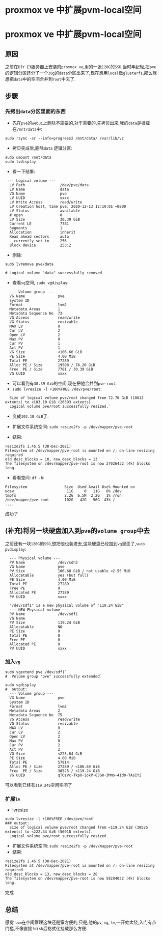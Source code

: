 # proxmox ve 中扩展pvm-local空间


# proxmox ve 中扩展pvm-local空间

## 原因

之前在`DIY E3`服务器上安装的`proxmox ve`,用的一张`120G`的`SSD`,当时年纪轻,把`pve`的逻辑分区还分了一个`30g`的`data`分区出来了,现在想用`local`做`glusterfs`,那么就想把`data`中的空间合并到`root`中去了.

## 步骤

### 先拷出`data`分区里面的东西

- 先在`pve`的`webui`上删除不需要的,对于需要的,先拷贝出来,我的`data`是挂载在`/mnt/data`中:

```shell
sudo rsync -ar --info=progress2 /mnt/data/ /var/lib/vz
```

- 拷贝完成后,删除`data` 逻辑分区:

```shell
sudo umount /mnt/data
sudo lvdisplay
```

- 看一下结果:

```shell
 --- Logical volume ---
  LV Path                /dev/pve/data
  LV Name                data
  VG Name                pve
  LV UUID                xxxx
  LV Write Access        read/write
  LV Creation host, time pve, 2020-12-13 12:19:01 +0800
  LV Status              available
  # open                 0
  LV Size                30.39 GiB
  Current LE             7781
  Segments               1
  Allocation             inherit
  Read ahead sectors     auto
  - currently set to     256
  Block device           253:2
```

- 删除:

```shell
sudo lvremove pve/data

# Logical volume "data" successfully removed
```

- 查看`vg`空间, `sudo vgdisplay`:

```shell
  --- Volume group ---
  VG Name               pve
  System ID
  Format                lvm2
  Metadata Areas        1
  Metadata Sequence No  73
  VG Access             read/write
  VG Status             resizable
  MAX LV                0
  Cur LV                2
  Open LV               2
  Max PV                0
  Cur PV                1
  Act PV                1
  VG Size               <106.60 GiB
  PE Size               4.00 MiB
  Total PE              27289
  Alloc PE / Size       19508 / 76.20 GiB
  Free  PE / Size       7781 / 30.39 GiB
  VG UUID               xxxx
```

- 可以看到有`30.39 Gib`的空间,现在把他合并到`pve-root`:
- `sudo lvresize -l +100%FREE /dev/pve/root`:

```shell
  Size of logical volume pve/root changed from 72.70 GiB (18612 extents) to <103.10 GiB (26393 extents).
  Logical volume pve/root successfully resized.`
```

- 变成`103.10 GiB`了.

- 扩展文件系统空间: `sudo resize2fs -p /dev/mapper/pve-root`
- 结果:

```shell
resize2fs 1.46.5 (30-Dec-2021)
Filesystem at /dev/mapper/pve-root is mounted on /; on-line resizing required
old_desc_blocks = 10, new_desc_blocks = 13
The filesystem on /dev/mapper/pve-root is now 27026432 (4k) blocks long.
```

- 看看空间: `df -h`:

```shell
Filesystem                 Size  Used Avail Use% Mounted on
udev                        11G     0   11G   0% /dev
tmpfs                      2.2G  6.5M  2.2G   1% /run
/dev/mapper/pve-root       102G   42G   56G  43% /
....
```

成功了

## (补充)将另一块硬盘加入到`pve`的`volume group`中去

之前还有一块`120G`的`SSD`,想把他也装进去,这块硬盘已经加到`vg`里面了,`sudo pvdisplay`:

```shell
  --- Physical volume ---
  PV Name               /dev/sdh3
  VG Name               pve
  PV Size               106.60 GiB / not usable <2.55 MiB
  Allocatable           yes (but full)
  PE Size               4.00 MiB
  Total PE              27289
  Free PE               0
  Allocated PE          27289
  PV UUID               xxxx

  "/dev/sdf1" is a new physical volume of "119.24 GiB"
  --- NEW Physical volume ---
  PV Name               /dev/sdf1
  VG Name
  PV Size               119.24 GiB
  Allocatable           NO
  PE Size               0
  Total PE              0
  Free PE               0
  Allocated PE          0
  PV UUID               xxxx
```

### 加入`vg`

```shell
sudo vgextend pve /dev/sdf1`
#  Volume group "pve" successfully extended`

sudo vgdisplay
#  output:
  --- Volume group ---
  VG Name               pve
  System ID
  Format                lvm2
  Metadata Areas        2
  Metadata Sequence No  75
  VG Access             read/write
  VG Status             resizable
  MAX LV                0
  Cur LV                2
  Open LV               2
  Max PV                0
  Cur PV                2
  Act PV                2
  VG Size               <225.84 GiB
  PE Size               4.00 MiB
  Total PE              57814
  Alloc PE / Size       27289 / <106.60 GiB
  Free  PE / Size       30525 / <119.24 GiB
  VG UUID               qTOzVc-TkpO-iokP-8JGO-3MNo-4Id0-TAsIYi
```

可以看到已经有`119.24G`空闲空间了

### 扩展`lv`

- lvresize

```shell
sudo lvresize -l +100%FREE /dev/pve/root`
### output:
  Size of logical volume pve/root changed from <119.24 GiB (30525 extents) to <222.34 GiB (56918 extents).
  Logical volume pve/root successfully resized.
```

- 扩展文件系统空间: `sudo resize2fs -p /dev/mapper/pve-root`
- 结果:

```shell
resize2fs 1.46.5 (30-Dec-2021)
Filesystem at /dev/mapper/pve-root is mounted on /; on-line resizing required
old_desc_blocks = 13, new_desc_blocks = 28
The filesystem on /dev/mapper/pve-root is now 58284032 (4k) blocks long.
```

完成

## 总结

感觉 `lvm`在空间管理这块还是蛮方便的,只是,他的`pv`, `vg`, `lv`,一开始太绕,入门有点门槛,不像直接`fdisk`后格式化挂载那么方便.

